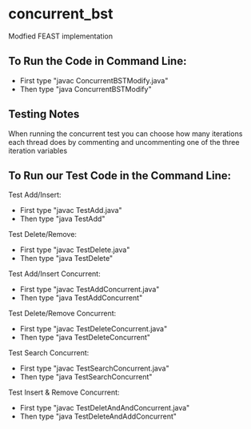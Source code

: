 # concurrent_bst
Modfied FEAST implementation

## To Run the Code in Command Line:
* First type "javac ConcurrentBSTModify.java"
* Then type "java ConcurrentBSTModify"

## Testing Notes
When running the concurrent test you can choose how many iterations each thread does by commenting and uncommenting one of the three iteration variables

## To Run our Test Code in the Command Line:
Test Add/Insert:
* First type "javac TestAdd.java"
* Then type "java TestAdd"

Test Delete/Remove:
* First type "javac TestDelete.java"
* Then type "java TestDelete"

Test Add/Insert Concurrent:
* First type "javac TestAddConcurrent.java"
* Then type "java TestAddConcurrent"

Test Delete/Remove Concurrent:
* First type "javac TestDeleteConcurrent.java"
* Then type "java TestDeleteConcurrent"

Test Search Concurrent:
* First type "javac TestSearchConcurrent.java"
* Then type "java TestSearchConcurrent"

Test Insert & Remove Concurrent:
* First type "javac TestDeletAndAndConcurrent.java"
* Then type "java TestDeleteAndAddConcurrent"
